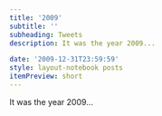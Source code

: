 ```yaml
---
title: '2009'
subtitle: ''
subheading: Tweets
description: It was the year 2009...

date: '2009-12-31T23:59:59'
style: layout-notebook posts
itemPreview: short
---
```

It was the year 2009...
